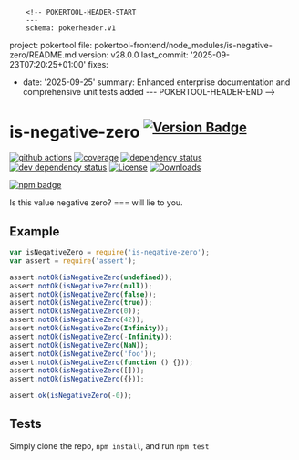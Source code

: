         <!-- POKERTOOL-HEADER-START
        ---
        schema: pokerheader.v1
project: pokertool
file: pokertool-frontend/node_modules/is-negative-zero/README.md
version: v28.0.0
last_commit: '2025-09-23T07:20:25+01:00'
fixes:
- date: '2025-09-25'
  summary: Enhanced enterprise documentation and comprehensive unit tests added
        ---
        POKERTOOL-HEADER-END -->
# is-negative-zero <sup>[![Version Badge][npm-version-svg]][package-url]</sup>

[![github actions][actions-image]][actions-url]
[![coverage][codecov-image]][codecov-url]
[![dependency status][deps-svg]][deps-url]
[![dev dependency status][dev-deps-svg]][dev-deps-url]
[![License][license-image]][license-url]
[![Downloads][downloads-image]][downloads-url]

[![npm badge][npm-badge-png]][package-url]

Is this value negative zero? === will lie to you.

## Example

```js
var isNegativeZero = require('is-negative-zero');
var assert = require('assert');

assert.notOk(isNegativeZero(undefined));
assert.notOk(isNegativeZero(null));
assert.notOk(isNegativeZero(false));
assert.notOk(isNegativeZero(true));
assert.notOk(isNegativeZero(0));
assert.notOk(isNegativeZero(42));
assert.notOk(isNegativeZero(Infinity));
assert.notOk(isNegativeZero(-Infinity));
assert.notOk(isNegativeZero(NaN));
assert.notOk(isNegativeZero('foo'));
assert.notOk(isNegativeZero(function () {}));
assert.notOk(isNegativeZero([]));
assert.notOk(isNegativeZero({}));

assert.ok(isNegativeZero(-0));
```

## Tests
Simply clone the repo, `npm install`, and run `npm test`

[package-url]: https://npmjs.org/package/is-negative-zero
[npm-version-svg]: https://versionbadg.es/inspect-js/is-negative-zero.svg
[deps-svg]: https://david-dm.org/inspect-js/is-negative-zero.svg
[deps-url]: https://david-dm.org/inspect-js/is-negative-zero
[dev-deps-svg]: https://david-dm.org/inspect-js/is-negative-zero/dev-status.svg
[dev-deps-url]: https://david-dm.org/inspect-js/is-negative-zero#info=devDependencies
[npm-badge-png]: https://nodei.co/npm/is-negative-zero.png?downloads=true&stars=true
[license-image]: https://img.shields.io/npm/l/is-negative-zero.svg
[license-url]: LICENSE
[downloads-image]: https://img.shields.io/npm/dm/is-negative-zero.svg
[downloads-url]: https://npm-stat.com/charts.html?package=is-negative-zero
[codecov-image]: https://codecov.io/gh/inspect-js/is-negative-zero/branch/main/graphs/badge.svg
[codecov-url]: https://app.codecov.io/gh/inspect-js/is-negative-zero/
[actions-image]: https://img.shields.io/endpoint?url=https://github-actions-badge-u3jn4tfpocch.runkit.sh/inspect-js/is-negative-zero
[actions-url]: https://github.com/inspect-js/is-negative-zero/actions
